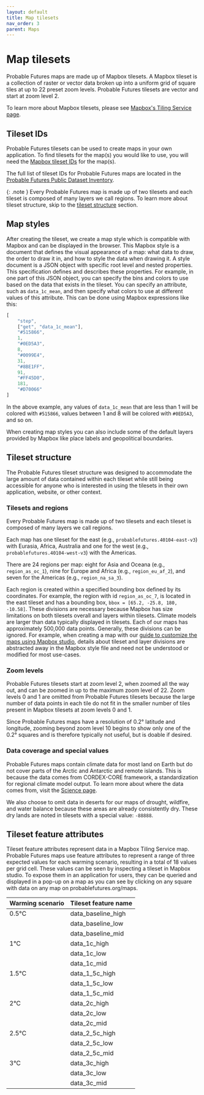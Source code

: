 ```yaml
---
layout: default
title: Map tilesets
nav_order: 3
parent: Maps
---
```


# Map tilesets

Probable Futures maps are made up of Mapbox tilesets. A Mapbox tileset is a collection of raster or vector data broken up into a uniform grid of square tiles at up to 22 preset zoom levels. Probable Futures tilesets are vector and start at zoom level 2.

To learn more about Mapbox tilesets, please see [Mapbox's Tiling Service page](https://www.mapbox.com/mts).

## Tileset IDs

Probable Futures tilesets can be used to create maps in your own application. To find tilesets for the map(s) you would like to use, you will need the [Mapbox tileset IDs](https://docs.mapbox.com/help/glossary/tileset-id/) for the map(s).

The full list of tileset IDs for Probable Futures maps are located in the [Probable Futures Public Dataset Inventory](https://docs.google.com/spreadsheets/d/1pE7KBSzsKXq7Qwsxgic_0YCIMi-dYtOEEFlGcvRLdOg/edit#gid=2095694025).

{: .note }
Every Probable Futures map is made up of two tilesets and each tileset is composed of many layers we call regions. To learn more about tileset structure, skip to the [tileset structure](/map-tilesets#tileset-structure) section.

## Map styles

After creating the tileset, we create a map style which is compatible with Mapbox and can be displayed in the browser. This Mapbox style is a document that defines the visual appearance of a map: what data to draw, the order to draw it in, and how to style the data when drawing it. A style document is a JSON object with specific root level and nested properties. This specification defines and describes these properties. For example, in one part of this JSON object, you can specify the bins and colors to use based on the data that exists in the tileset. You can specify an attribute, such as `data_1c_mean`, and then specify what colors to use at different values of this attribute. This can be done using Mapbox expressions like this:

```js
[
    "step",
    ["get", "data_1c_mean"],
    "#515866",
    1,
    "#0ED5A3",
    8,
    "#0099E4",
    31,
    "#8BE1FF",
    91,
    "#FF45D0",
    181,
    "#D70066"
]
```

In the above example, any values of `data_1c_mean` that are less than 1 will be colored with `#515866`, values between 1 and 8 will be colored with `#0ED5A3`, and so on.

When creating map styles you can also include some of the default layers provided by Mapbox like place labels and geopolitical boundaries.

## Tileset structure

The Probable Futures tileset structure was designed to accommodate the large amount of data contained within each tileset while still being accessible for anyone who is interested in using the tilesets in their own application, website, or other context.

### Tilesets and regions

Every Probable Futures map is made up of two tilesets and each tileset is composed of many layers we call regions.

Each map has one tileset for the east (e.g., `probablefutures.40104-east-v3`) with Eurasia, Africa, Australia and one for the west (e.g., `probablefutures.40104-west-v3`) with the Americas.

There are 24 regions per map: eight for Asia and Oceana (e.g., `region_as_oc_1`), nine for Europe and Africa (e.g., `region_eu_af_2`), and seven for the Americas (e.g., `region_na_sa_3`).

Each region is created within a specified bounding box defined by its coordinates. For example, the region with id `region_as_oc_7`, is located in the east tileset and has a bounding box, `bbox = [65.2, -25.8, 180, -10.58]`. These divisions are necessary because Mapbox has size limitations on both tilesets overall and layers within tilesets. Climate models are larger than data typically displayed in tilesets. Each of our maps has approximately 500,000 data points. Generally, these divisions can be ignored. For example, when creating a map with our [guide to customize the maps using Mapbox studio](/map-api/#customize-maps-using-mapbox-studio), details about tileset and layer divisions are abstracted away in the Mapbox style file and need not be understood or modified for most use-cases.

### Zoom levels

Probable Futures tilesets start at zoom level 2, when zoomed all the way out, and can be zoomed in up to the maximum zoom level of 22. Zoom levels 0 and 1 are omitted from Probable Futures tilesets because the large number of data points in each tile do not fit in the smaller number of tiles present in Mapbox tilesets at zoom levels 0 and 1.

Since Probable Futures maps have a resolution of 0.2° latitude and longitude, zooming beyond zoom level 10 begins to show only one of the 0.2° squares and is therefore typically not useful, but is doable if desired.

### Data coverage and special values

Probable Futures maps contain climate data for most land on Earth but do not cover parts of the Arctic and Antarctic and remote islands. This is because the data comes from CORDEX-CORE framework, a standardization for regional climate model output. To learn more about where the data comes from, visit the [Science page](https://probablefutures.org/science/our-maps/).

We also choose to omit data in deserts for our maps of drought, wildfire, and water balance because these areas are already consistently dry. These dry lands are noted in tilesets with a special value: `-88888`.

## Tileset feature attributes

Tileset feature attributes represent data in a Mapbox Tiling Service map. Probable Futures maps use feature attributes to represent a range of three expected values for each warming scenario, resulting in a total of 18 values per grid cell. These values can be seen by inspecting a tileset in Mapbox studio. To expose them in an application for users, they can be queried and displayed in a pop-up on a map as you can see by clicking on any square with data on any map on probablefutures.org/maps.

| Warming scenario | Tileset feature name |
| ---------------- | -------------------- |
| 0.5°C            | data_baseline_high   |
|                  | data_baseline_low    |
|                  | data_baseline_mid    |
| 1°C              | data_1c_high         |
|                  | data_1c_low          |
|                  | data_1c_mid          |
| 1.5°C            | data_1_5c_high       |
|                  | data_1_5c_low        |
|                  | data_1_5c_mid        |
| 2°C              | data_2c_high         |
|                  | data_2c_low          |
|                  | data_2c_mid          |
| 2.5°C            | data_2_5c_high       |
|                  | data_2_5c_low        |
|                  | data_2_5c_mid        |
| 3°C              | data_3c_high         |
|                  | data_3c_low          |
|                  | data_3c_mid          |
